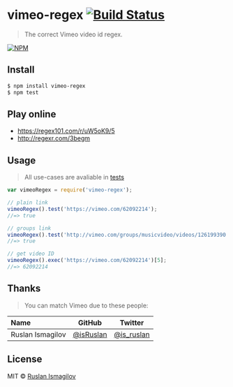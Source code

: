 # vimeo-regex [![Build Status](https://travis-ci.org/isRuslan/vimeo-regex.svg?branch=master)](https://travis-ci.org/isRuslan/vimeo-regex)
> The correct Vimeo video id regex.

[![NPM](https://nodei.co/npm/vimeo-regex.png?compact=true)](https://nodei.co/npm/vimeo-regex/)

## Install 

```sh
$ npm install vimeo-regex
$ npm test
```


## Play online
 - https://regex101.com/r/uW5oK9/5
 - http://regexr.com/3begm

## Usage
> All use-cases are avaliable in [tests](./test.js)

```js
var vimeoRegex = require('vimeo-regex');

// plain link
vimeoRegex().test('https://vimeo.com/62092214');
//=> true

// groups link
vimeoRegex().test('http://vimeo.com/groups/musicvideo/videos/126199390');
//=> true

// get video ID
vimeoRegex().exec('https://vimeo.com/62092214')[5];
//=> 62092214
```



## Thanks
> You can match Vimeo due to these people:

<table>
<thead>
<tr><th align="left">Name</th><th>GitHub</th><th>Twitter</th></tr>
</thead>
<tbody>
<tr><td align="left">Ruslan Ismagilov</td><td><a href="https://github.com/isRuslan">@isRuslan</a></td><td><a href="http://twitter.com/is_ruslan">@is_ruslan</a></td></tr>
</tbody>
</table>

## License
MIT © [Ruslan Ismagilov](https://github.com/isRuslan)
